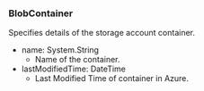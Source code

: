 ### BlobContainer
Specifies details of the storage account container.

- name: System.String
  - Name of the container.
- lastModifiedTime: DateTime
  - Last Modified Time of container in Azure.
